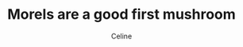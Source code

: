 ---
title: Morels are a good first mushroom
author: Celine
layout: multipage
order: celine
chapter: '009'
links:
  - text: Read "What can I grow in a north-facing garden?"
    to: '/pieces/celine/008a'
  - text: Read "[Meta] Can we have more pinned posts about mycology?"
    to: '/pieces/celine/008b'
  - text: Go to bed
    to: '/pieces/celine/010'
season: summer
post-count: 163
rank: member
---
